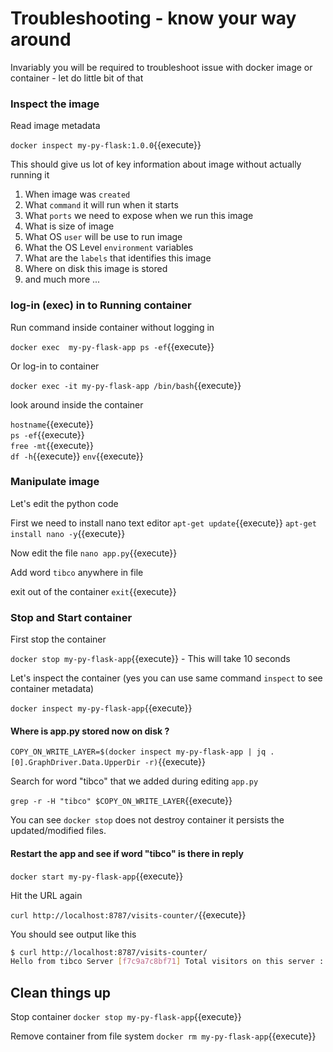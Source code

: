 
# Troubleshooting - know your way around  

Invariably you will be required to troubleshoot issue with docker image or container - let do little bit of that  

### Inspect the image 

Read image metadata 

`docker inspect my-py-flask:1.0.0`{{execute}}

This should give us lot of key information about image without actually running it 

1. When image was `created` 
1. What `command` it will run when it starts
1. What `ports` we need to expose when we run this image 
1. What is size of image 
1. What OS `user` will be use to run image 
1. What the OS Level `environment` variables 
1. What are the `labels` that identifies this image 
1. Where on disk this image is stored 
1. and much more ... 

### log-in (exec) in to Running container 

Run command inside container without logging in 

`docker exec  my-py-flask-app ps -ef`{{execute}}

Or log-in to container 

`docker exec -it my-py-flask-app /bin/bash`{{execute}}

look around inside the container 

`hostname`{{execute}}  
`ps -ef`{{execute}}  
`free -mt`{{execute}}  
`df -h`{{execute}}
`env`{{execute}}    

### Manipulate image 

Let's edit the python code 

First we need to install nano text editor 
`apt-get update`{{execute}}
`apt-get install nano -y`{{execute}}

Now edit the file 
`nano app.py`{{execute}}

Add word `tibco` anywhere in file 

exit out of the container `exit`{{execute}}

### Stop and Start container 

First stop the container 

`docker stop my-py-flask-app`{{execute}} - This will take 10 seconds 

Let's inspect the container (yes you can use same command `inspect` to see container metadata)

`docker inspect my-py-flask-app`{{execute}}

#### Where is app.py stored now on disk ? 

`COPY_ON_WRITE_LAYER=$(docker inspect my-py-flask-app | jq .[0].GraphDriver.Data.UpperDir -r)`{{execute}}

Search for word "tibco" that we added during editing `app.py`

`grep -r -H "tibco" $COPY_ON_WRITE_LAYER`{{execute}}

You can see `docker stop` does not destroy container it persists the updated/modified files.

#### Restart the app and see if word "tibco" is there in reply 

`docker start my-py-flask-app`{{execute}}

Hit the URL again 

`curl http://localhost:8787/visits-counter/`{{execute}}

You should see output like this 

```bash
$ curl http://localhost:8787/visits-counter/
Hello from tibco Server [f7c9a7c8bf71] Total visitors on this server : 1
```

## Clean things up 

Stop container 
`docker stop my-py-flask-app`{{execute}}

Remove container from file system 
`docker rm my-py-flask-app`{{execute}}

